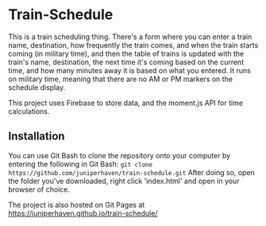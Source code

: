 # Train-Schedule

This is a train scheduling thing. There's a form where you can enter a train name, destination, how frequently the train comes, and when the train starts coming (in military time), and then the table of trains is updated with the train's name, destination, the next time it's coming based on the current time, and how many minutes away it is based on what you entered. It runs on military time, meaning that there are no AM or PM markers on the schedule display.

This project uses Firebase to store data, and the moment.js API for time calculations.

## Installation

You can use Git Bash to clone the repository onto your computer by entering the following in Git Bash:
```git clone https://github.com/juniperhaven/train-schedule.git```
After doing so, open the folder you've downloaded, right click 'index.html' and open in your browser of choice.

The project is also hosted on Git Pages at https://juniperhaven.github.io/train-schedule/
